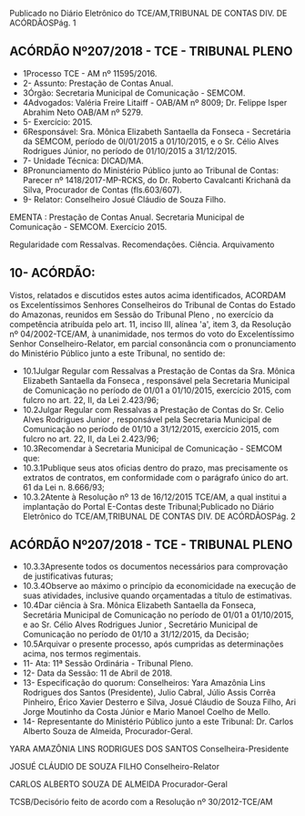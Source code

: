 Publicado  no  Diário Eletrônico do TCE/AM,TRIBUNAL DE CONTAS DIV. DE  ACÓRDÃOSPág. 1

## ACÓRDÃO Nº207/2018 - TCE - TRIBUNAL PLENO

- 1Processo TCE - AM nº 11595/2016.
- 2- Assunto: Prestação de Contas Anual.
- 3Órgão: Secretaria Municipal de Comunicação - SEMCOM.
- 4Advogados: Valéria Freire Litaiff - OAB/AM nº 8009; Dr. Felippe Isper Abrahim Neto OAB/AM nº 5279.
- 5- Exercício: 2015.
- 6Responsável: Sra. Mônica Elizabeth Santaella da Fonseca - Secretária da SEMCOM, período de 0l/01/2015 a 01/10/2015, e o Sr. Célio Alves Rodrigues Júnior, no período de 01/10/2015 a 31/12/2015.
- 7- Unidade Técnica: DICAD/MA.
- 8Pronunciamento do Ministério Público junto ao Tribunal de Contas: Parecer nº 1418/2017-MP-RCKS,  do  Dr.  Roberto  Cavalcanti  Krichanã  da  Silva,  Procurador  de Contas (fls.603/607).
- 9- Relator: Conselheiro Josué Cláudio de Souza Filho.

EMENTA :  Prestação  de  Contas  Anual.    Secretaria Municipal  de  Comunicação  -  SEMCOM.  Exercício 2015.

Regularidade com Ressalvas. Recomendaçôes. Ciência. Arquivamento

## 10- ACÓRDÃO:

Vistos, relatados e discutidos estes autos acima identificados, ACORDAM os Excelentíssimos Senhores Conselheiros do Tribunal de Contas do Estado do Amazonas, reunidos em Sessão do Tribunal Pleno , no exercício da competência atribuída pelo art. 11, inciso III,  alínea 'a', item 3, da Resolução nº 04/2002-TCE/AM, à unanimidade, nos termos do voto do Excelentíssimo Senhor Conselheiro-Relator, em parcial consonância com o pronunciamento do Ministério Público junto a este Tribunal, no sentido de:

- 10.1Julgar Regular com Ressalvas a  Prestação de Contas da Sra. Mônica  Elizabeth  Santaella  da  Fonseca , responsável  pela Secretaria  Municipal  de  Comunicação  no  período  de  01/01  a 01/10/2015,  exercício  2015,  com  fulcro  no  art.  22,  II,  da  Lei 2.423/96;
- 10.2Julgar  Regular  com  Ressalvas a  Prestação  de Contas  do Sr. Celio  Alves  Rodrigues  Junior , responsável  pela  Secretaria Municipal  de  Comunicação  no  período  de  01/10  a  31/12/2015, exercício 2015, com fulcro no art. 22, II, da Lei 2.423/96;
- 10.3Recomendar à Secretaria Municipal de Comunicação - SEMCOM que:
- 10.3.1Publique seus atos oficias dentro do prazo, mas precisamente os extratos de contratos, em conformidade com o parágrafo único do art. 61 da Lei n. 8.666/93;
- 10.3.2Atente à Resolução nº 13 de 16/12/2015 TCE/AM, a qual institui a implantação do Portal E-Contas deste Tribunal;Publicado  no  Diário Eletrônico do TCE/AM,TRIBUNAL DE CONTAS DIV. DE  ACÓRDÃOSPág. 2

## ACÓRDÃO Nº207/2018 - TCE - TRIBUNAL PLENO

- 10.3.3Apresente todos os documentos necessários para comprovação de justificativas futuras;
- 10.3.4Observe  ao  máximo  o  princípio  da  economicidade  na execução de suas atividades, inclusive quando orçamentadas a título de estimativas.
- 10.4Dar  ciência à Sra.  Mônica  Elizabeth  Santaella  da  Fonseca, Secretária  Municipal  de  Comunicação  no  período  de  01/01  a 01/10/2015, e ao Sr. Célio Alves Rodrigues Junior ,  Secretário Municipal de Comunicação no período de 01/10 a 31/12/2015, da Decisão;
- 10.5Arquivar o presente processo, após cumpridas as determinações acima, nos termos regimentais.
- 11- Ata: 11ª Sessão Ordinária - Tribunal Pleno.
- 12- Data da Sessão: 11 de Abril de 2018.
- 13- Especificação do quorum: Conselheiros: Yara Amazônia Lins Rodrigues dos Santos (Presidente), Julio Cabral, Júlio Assis Corrêa Pinheiro, Érico Xavier Desterro e Silva, Josué Cláudio de Souza Filho, Ari Jorge  Moutinho da Costa Júnior e  Mario  Manoel Coelho de Mello.
- 14- Representante  do  Ministério  Público  junto  a  este  Tribunal: Dr. Carlos  Alberto Souza de Almeida, Procurador-Geral.

YARA AMAZÔNIA LINS RODRIGUES DOS SANTOS Conselheira-Presidente

JOSUÉ CLÁUDIO DE SOUZA FILHO Conselheiro-Relator

CARLOS ALBERTO SOUZA DE ALMEIDA Procurador-Geral

TCSB/Decisório feito de acordo com a Resolução nº 30/2012-TCE/AM